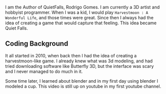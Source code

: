 I am the Author of QuietFalls, Rodrigo Gomes. I am currently a 3D artist and hobbyist programmer.
When I was a kid, I would play `Harvestmoon : A Wonderful Life`, and those times were great.
Since then I always had the idea of creating a game that would capture that feeling.
This idea became Quiet Falls. 

## Coding Background
It all started in 2010, when back then I had the idea of creating a harvestmoon-like game. I already knew what was 3d modeling, and had tried downloading software like Butterfly 3D, but the interface was scary and I never managed to do much in it.

Some time later, I learned about blender and in my first day using blender I modeled a cup. This video is still up on youtube in my first youtube channel.